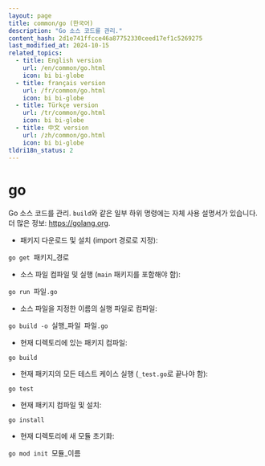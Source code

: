 ```yaml
---
layout: page
title: common/go (한국어)
description: "Go 소스 코드를 관리."
content_hash: 2d1e741ffcce46a87752330ceed17ef1c5269275
last_modified_at: 2024-10-15
related_topics:
  - title: English version
    url: /en/common/go.html
    icon: bi bi-globe
  - title: français version
    url: /fr/common/go.html
    icon: bi bi-globe
  - title: Türkçe version
    url: /tr/common/go.html
    icon: bi bi-globe
  - title: 中文 version
    url: /zh/common/go.html
    icon: bi bi-globe
tldri18n_status: 2
---
```

# go

Go 소스 코드를 관리.
`build`와 같은 일부 하위 명령에는 자체 사용 설명서가 있습니다.
더 많은 정보: <https://golang.org>.

- 패키지 다운로드 및 설치 (import 경로로 지정):

`go get `<span class="tldr-var badge badge-pill bg-dark-lm bg-white-dm text-white-lm text-dark-dm font-weight-bold">패키지_경로</span>

- 소스 파일 컴파일 및 실행 (`main` 패키지를 포함해야 함):

`go run `<span class="tldr-var badge badge-pill bg-dark-lm bg-white-dm text-white-lm text-dark-dm font-weight-bold">파일</span>`.go`

- 소스 파일을 지정한 이름의 실행 파일로 컴파일:

`go build -o `<span class="tldr-var badge badge-pill bg-dark-lm bg-white-dm text-white-lm text-dark-dm font-weight-bold">실행_파일</span>` `<span class="tldr-var badge badge-pill bg-dark-lm bg-white-dm text-white-lm text-dark-dm font-weight-bold">파일</span>`.go`

- 현재 디렉토리에 있는 패키지 컴파일:

`go build`

- 현재 패키지의 모든 테스트 케이스 실행 (`_test.go`로 끝나야 함):

`go test`

- 현재 패키지 컴파일 및 설치:

`go install`

- 현재 디렉토리에 새 모듈 초기화:

`go mod init `<span class="tldr-var badge badge-pill bg-dark-lm bg-white-dm text-white-lm text-dark-dm font-weight-bold">모듈_이름</span>
